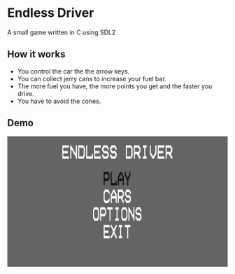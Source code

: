 # Endless Driver
A small game written in C using SDL2

## How it works
- You control the car the the arrow keys.
- You can collect jerry cans to increase your fuel bar.
- The more fuel you have, the more points you get and the faster you drive.
- You have to avoid the cones.

## Demo

<img src="gameplay.gif">
